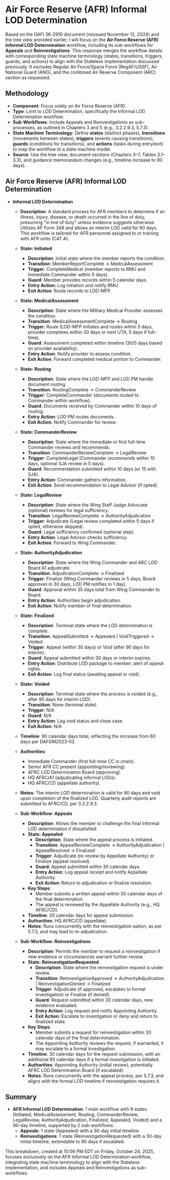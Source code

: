 # Air Force Reserve (AFR) Informal LOD Determination

Based on the DAFI 36-2910 document (reissued November 12, 2024) and the tree view provided earlier, I will focus on the **Air Force Reserve (AFR) Informal LOD Determination** workflow, including its sub-workflows for **Appeals** and **Reinvestigations**. This response merges the workflow details with corresponding state machine terminology (states, transitions, triggers, guards, and actions) to align with the Stateless implementation discussed previously. It excludes Regular Air Force/Space Force (RegAF/USSF), Air National Guard (ANG), and the combined Air Reserve Component (ARC) section as requested.

## Methodology
- **Component**: Focus solely on Air Force Reserve (AFR).
- **Type**: Limit to LOD Determination, specifically the Informal LOD Determination workflow.
- **Sub-Workflows**: Include Appeals and Reinvestigations as sub-processes, as outlined in Chapters 3 and 5 (e.g., 3.2.2.9.3, 5.7.3).
- **State Machine Terminology**: Define **states** (distinct phases), **transitions** (movements between states), **triggers** (events causing transitions), **guards** (conditions for transitions), and **actions** (tasks during entry/exit) to map the workflow to a state machine model.
- **Source**: Use the tree view, document sections (Chapters 3–7, Tables 3.1–3.3), and guidance memorandum changes (e.g., timeline increase to 90 days).

## Air Force Reserve (AFR) Informal LOD Determination

- **Informal LOD Determination**
  - **Description**: A standard process for AFR members to determine if an illness, injury, disease, or death occurred in the line of duty, presuming "in line of duty" unless evidence suggests otherwise. Utilizes AF Form 348 and allows an interim LOD valid for 90 days. This workflow is tailored for AFR personnel assigned to or training with AFR units (CAT A).
  - **State: Initiated**
    - **Description**: Initial state where the member reports the condition.
    - **Transition**: MemberReportComplete → MedicalAssessment
    - **Trigger**: CompleteMedical (member reports to RMU and Immediate Commander within 5 days).
    - **Guard**: Member provides records within 5 calendar days.
    - **Entry Action**: Log initiation and notify RMU.
    - **Exit Action**: Route records to LOD-MFP.
  - **State: MedicalAssessment**
    - **Description**: State where the Military Medical Provider assesses the condition.
    - **Transition**: MedicalAssessmentComplete → Routing
    - **Trigger**: Route (LOD-MFP initiates and routes within 5 days, provider completes within 30 days or next UTA, 5 days if full-time).
    - **Guard**: Assessment completed within timeline (30/5 days based on provider availability).
    - **Entry Action**: Notify provider to assess condition.
    - **Exit Action**: Forward completed medical portion to Commander.
  - **State: Routing**
    - **Description**: State where the LOD-MFP and LOD PM handle document routing.
    - **Transition**: RoutingComplete → CommanderReview
    - **Trigger**: CompleteCommander (documents routed to Commander within workflow).
    - **Guard**: Documents received by Commander within 10 days of routing.
    - **Entry Action**: LOD PM routes documents.
    - **Exit Action**: Notify Commander for review.
  - **State: CommanderReview**
    - **Description**: State where the Immediate or first full-time Commander reviews and recommends.
    - **Transition**: CommanderReviewComplete → LegalReview
    - **Trigger**: CompleteLegal (Commander recommends within 10 days, optional SJA review in 5 days).
    - **Guard**: Recommendation submitted within 10 days (or 15 with SJA).
    - **Entry Action**: Commander gathers information.
    - **Exit Action**: Send recommendation to Legal Advisor (if opted).
  - **State: LegalReview**
    - **Description**: State where the Wing Staff Judge Advocate (optional) reviews for legal sufficiency.
    - **Transition**: LegalReviewComplete → AuthorityAdjudication
    - **Trigger**: Adjudicate (Legal review completed within 5 days if opted, otherwise skipped).
    - **Guard**: Legal sufficiency confirmed (optional step).
    - **Entry Action**: Legal Advisor checks sufficiency.
    - **Exit Action**: Forward to Wing Commander.
  - **State: AuthorityAdjudication**
    - **Description**: State where the Wing Commander and ARC LOD Board A1 adjudicate.
    - **Transition**: AdjudicationComplete → Finalized
    - **Trigger**: Finalize (Wing Commander reviews in 5 days, Board approves in 30 days, LOD PM notifies in 1 day).
    - **Guard**: Approval within 35 days total from Wing Commander to Board.
    - **Entry Action**: Authorities begin adjudication.
    - **Exit Action**: Notify member of final determination.
  - **State: Finalized**
    - **Description**: Terminal state where the LOD determination is complete.
    - **Transition**: AppealSubmitted → Appealed | VoidTriggered → Voided
    - **Trigger**: Appeal (within 30 days) or Void (after 90 days for interim).
    - **Guard**: Appeal submitted within 30 days or interim expires.
    - **Entry Action**: Distribute LOD package to member, alert of appeal rights.
    - **Exit Action**: Log final status (awaiting appeal or void).
  - **State: Voided**
    - **Description**: Terminal state where the process is voided (e.g., after 90 days for interim LOD).
    - **Transition**: None (terminal state).
    - **Trigger**: N/A
    - **Guard**: N/A
    - **Entry Action**: Log void status and close case.
    - **Exit Action**: N/A
  - **Timeline**: 90 calendar days total, reflecting the increase from 60 days per DAFGM2023-02.
  - **Authorities**: 
    - Immediate Commander (first full-time CC in chain).
    - Senior AFR CC present (appointing/reviewing).
    - AFRC LOD Determination Board (approving).
    - HQ AFRC/A1 (adjudicating informal LODs).
    - HQ AFRC/CD (appellate authority).
  - **Notes**: The interim LOD determination is valid for 90 days and void upon completion of the finalized LOD. Quarterly audit reports are submitted to AFRC/CD, per 3.2.2.9.3.

  - **Sub-Workflow: Appeals**
    - **Description**: Allows the member to challenge the final Informal LOD determination if dissatisfied.
    - **State: Appealed**
      - **Description**: State where the appeal process is initiated.
      - **Transition**: AppealReviewComplete → AuthorityAdjudication | AppealResolved → Finalized
      - **Trigger**: Adjudicate (re-review by Appellate Authority) or Finalize (appeal resolved).
      - **Guard**: Appeal submitted within 30 calendar days.
      - **Entry Action**: Log appeal receipt and notify Appellate Authority.
      - **Exit Action**: Return to adjudication or finalize resolution.
    - **Key Steps**: 
      - Member submits a written appeal within 30 calendar days of the final determination.
      - The appeal is reviewed by the Appellate Authority (e.g., HQ AFRC/CD).
    - **Timeline**: 30 calendar days for appeal submission.
    - **Authorities**: HQ AFRC/CD (appellate).
    - **Notes**: Runs concurrently with the reinvestigation option, as per 5.7.3, and may lead to re-adjudication.

  - **Sub-Workflow: Reinvestigations**
    - **Description**: Permits the member to request a reinvestigation if new evidence or circumstances warrant further review.
    - **State: ReinvestigationRequested**
      - **Description**: State where the reinvestigation request is under review.
      - **Transition**: ReinvestigationApproved → AuthorityAdjudication | ReinvestigationDenied → Finalized
      - **Trigger**: Adjudicate (if approved, escalates to formal investigation) or Finalize (if denied).
      - **Guard**: Request submitted within 30 calendar days, new evidence evaluated.
      - **Entry Action**: Log request and notify Appointing Authority.
      - **Exit Action**: Escalate to investigation or deny and return to finalized state.
    - **Key Steps**: 
      - Member submits a request for reinvestigation within 30 calendar days of the final determination.
      - The Appointing Authority reviews the request; if warranted, it may escalate to a formal investigation.
    - **Timeline**: 30 calendar days for the request submission, with an additional 90 calendar days if a formal investigation is initiated.
    - **Authorities**: Appointing Authority (initial review), potentially AFRC LOD Determination Board (if escalated).
    - **Notes**: Runs concurrently with the appeal process, per 5.7.3, and aligns with the formal LOD timeline if reinvestigation requires it.

## Summary
- **AFR Informal LOD Determination**: 1 main workflow with 9 states (Initiated, MedicalAssessment, Routing, CommanderReview, LegalReview, AuthorityAdjudication, Finalized, Appealed, Voided) and a 90-day timeline, supported by 2 sub-workflows:
  - **Appeals**: 1 state (Appealed) with a 30-day initial timeline.
  - **Reinvestigations**: 1 state (ReinvestigationRequested) with a 30-day initial timeline, extendable to 90 days if escalated.

This breakdown, created at 10:06 PM EDT on Friday, October 24, 2025, focuses exclusively on the AFR Informal LOD Determination workflow, integrating state machine terminology to align with the Stateless implementation, and includes Appeals and Reinvestigations as sub-workflows.